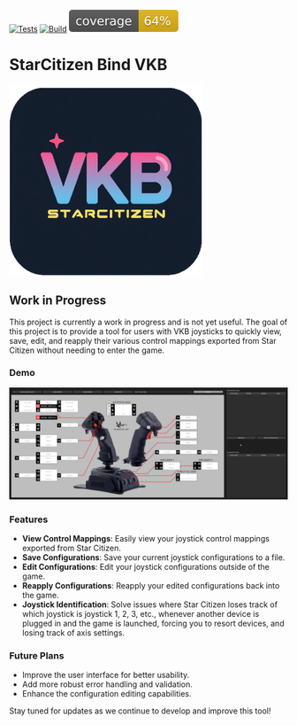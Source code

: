 
[![Tests](https://github.com/TheCodingLand/StarCitizenBindVkb/actions/workflows/test.yml/badge.svg)](https://github.com/TheCodingLand/StarCitizenBindVkb/actions/workflows/test.yml)
[![Build](https://github.com/TheCodingLand/StarCitizenBindVkb/actions/workflows/build.yml/badge.svg)](https://github.com/TheCodingLand/StarCitizenBindVkb/actions/workflows/build.yml)
![Coverage](./coverage.svg)


# StarCitizen Bind VKB


<img src="logo.png" alt="logo" width=350>

## Work in Progress

This project is currently a work in progress and is not yet useful. The goal of this project is to provide a tool for users with VKB joysticks to quickly view, save, edit, and reapply their various control mappings exported from Star Citizen without needing to enter the game.

### Demo

![Demo](wip.gif)

### Features

- **View Control Mappings**: Easily view your joystick control mappings exported from Star Citizen.
- **Save Configurations**: Save your current joystick configurations to a file.
- **Edit Configurations**: Edit your joystick configurations outside of the game.
- **Reapply Configurations**: Reapply your edited configurations back into the game.
- **Joystick Identification**: Solve issues where Star Citizen loses track of which joystick is joystick 1, 2, 3, etc., whenever another device is plugged in and the game is launched,  forcing you to resort devices, and losing track of axis settings.

### Future Plans

- Improve the user interface for better usability.
- Add more robust error handling and validation.
- Enhance the configuration editing capabilities.

Stay tuned for updates as we continue to develop and improve this tool!
